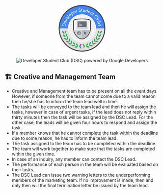 <!-- Developer Student Club  (DSC) logo -->
<div align="center">
<img src="../assets/logo.png" alt="Developer Student Club logo" width="30%">
<br>
<br>
<img src="https://dzwonsemrish7.cloudfront.net/items/3n3N3Z35091y3k131M0X/Image%202019-08-13%20at%203.44.24%20PM.png?v=a160c865" alt="Developer Student Club (DSC) powered by Google Developers">
</div>  

<h2>🏗 Creative and Management Team</h2>

- Creative and Management team has to be present on all the event days. However, if someone from the team cannot come due to a valid reason then he/she has to inform the team lead well in time.
- The tasks will be conveyed to the team lead and then he will assign the tasks, however in case of urgent tasks, if the lead does not reply within thirty minutes then the task will be assigned by the DSC Lead. For the other case, the leads will be given four hours to respond and assign the task.
- If a member knows that he cannot complete the task within the deadline due to some reason, he has to inform the team lead.
- The task assigned to the team has to be completed within the deadline.
- The team will work together to make sure that the tasks are completed within the given time.
- In case of an inquiry, any member can contact the DSC Lead.
- The performance of each person in the team will be evaluated based on their tasks.
- The DSC Lead can issue two warning letters to the underperforming members of the marketing team. If no improvement is made, then and only then will the final termination letter be issued by the team lead.
